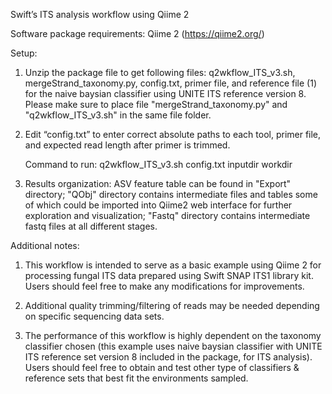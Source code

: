 Swift’s ITS analysis workflow using Qiime 2 

Software package requirements:
Qiime 2 (https://qiime2.org/)

Setup:
1. Unzip the package file to get following files: q2wkflow_ITS_v3.sh,  
   mergeStrand_taxonomy.py, config.txt, primer file, and reference 
   file (1) for the naive baysian classifier using UNITE ITS reference 
   version 8. Please make sure to place file "mergeStrand_taxonomy.py" 
   and "q2wkflow_ITS_v3.sh" in the same file folder.

2. Edit “config.txt” to enter correct absolute paths to each tool, primer 
   file, and expected read length after primer is trimmed.

   Command to run:
   q2wkflow_ITS_v3.sh config.txt inputdir workdir

3. Results organization: ASV feature table can be found in "Export" directory; 
   "QObj" directory contains intermediate files and tables some of which could 
   be imported into Qiime2 web interface for further exploration and 
   visualization; "Fastq" directory contains intermediate fastq files at all
   different stages.


Additional notes:

1. This workflow is intended to serve as a basic example using Qiime 2
   for processing fungal ITS data prepared using Swift SNAP ITS1
   library kit. Users should feel free to make any modifications for
   improvements.

2. Additional quality trimming/filtering of reads may be needed depending on
   specific sequencing data sets.

3. The performance of this workflow is highly dependent on the taxonomy
   classifier chosen (this example uses naive baysian classifier
   with UNITE ITS reference set version 8 included in the package, for ITS
   analysis). Users should feel free to obtain and test  other type  of
   classifiers & reference sets that best fit the environments sampled.
